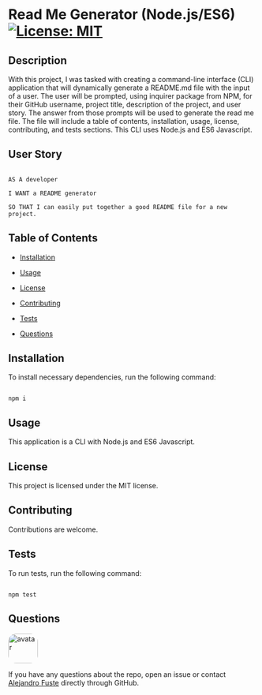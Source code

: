 
# Read Me Generator (Node.js/ES6) [![License: MIT](https://img.shields.io/badge/License-MIT-blue.svg)](https://opensource.org/licenses/MIT)


## Description 

With this project, I was tasked with creating a command-line interface (CLI) application that will dynamically generate a README.md file with the input of a user. The user will be prompted, using inquirer package from NPM, for their GitHub username, project title, description of the project, and user story. The answer from those prompts will be used to generate the read me file. The file will include a table of contents, installation, usage, license, contributing, and tests sections. This CLI uses Node.js and ES6 Javascript. 

## User Story

```

AS A developer

I WANT a README generator

SO THAT I can easily put together a good README file for a new project. 

```

## Table of Contents

* [Installation](#installation)

* [Usage](#usage)

* [License](#license)

* [Contributing](#contributing)

* [Tests](#tests)

* [Questions](#questions)

## Installation

To install necessary dependencies, run the following command:

```

npm i

```

## Usage

This application is a CLI with Node.js and ES6 Javascript. 

## License

This project is licensed under the MIT license.

## Contributing

Contributions are welcome. 

## Tests 

To run tests, run the following command:

```

npm test

```

## Questions

<img src="https://avatars2.githubusercontent.com/u/48495840?v=4" alt="avatar" style="border-radius: 16px" width="60"/>

If you have any questions about the repo, open an issue or contact [Alejandro Fuste](https://github.com/Alejandro-Fuste) directly through GitHub.

